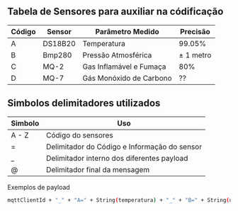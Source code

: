 ## Tabela de Sensores para auxiliar na códificação 

| **Código** | **Sensor** | **Parâmetro Medido** | **Precisão** |
| ---------- | ---------- | -------------------- | ------------ |
| A | DS18B20 | Temperatura | 99.05% |
| B | Bmp280 | Pressão Atmosférica | $\pm$ 1 metro |
| C | MQ-2 | Gas Inflamável e Fumaça | 80% |
| D | MQ-7 | Gás Monóxido de Carbono | ?? |

## Simbolos delimitadores utilizados
| **Simbolo** | **Uso** |
| ----------- | ------- |
| A - Z | Código do sensores |
| = | Delimitador do Código e Informação do sensor |
| _ | Delimitador interno dos diferentes payload |
| @ | Delimitador final da mensagem |


Exemplos de payload
```bash
mqttClientId + "_" + "A=" + String(temperatura) + "_" + "B=" + String(umidade) + "@"
```